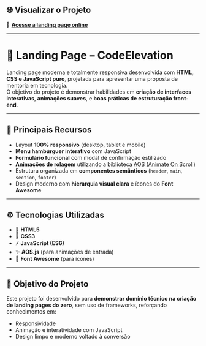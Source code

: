 ## 🌐 Visualizar o Projeto

🔗 [**Acesse a landing page online**](https://devlucas00.github.io/CodeElevation/) 

---

# 🚀 Landing Page – CodeElevation

Landing page moderna e totalmente responsiva desenvolvida com **HTML, CSS e JavaScript puro**, projetada para apresentar uma proposta de mentoria em tecnologia.  
O objetivo do projeto é demonstrar habilidades em **criação de interfaces interativas**, **animações suaves**, e **boas práticas de estruturação front-end**.

---

## 🧩 Principais Recursos

- Layout **100% responsivo** (desktop, tablet e mobile)  
- **Menu hambúrguer interativo** com JavaScript  
- **Formulário funcional** com modal de confirmação estilizado  
- **Animações de rolagem** utilizando a biblioteca [AOS (Animate On Scroll)](https://michalsnik.github.io/aos/)  
- Estrutura organizada em **componentes semânticos** (`header`, `main`, `section`, `footer`)  
- Design moderno com **hierarquia visual clara** e ícones do **Font Awesome**

---

## ⚙️ Tecnologias Utilizadas

- 🧱 **HTML5**  
- 🎨 **CSS3**  
- ⚡ **JavaScript (ES6)**  
- ✨ **AOS.js** (para animações de entrada)  
- 🔗 **Font Awesome** (para ícones)

---

## 🎯 Objetivo do Projeto

Este projeto foi desenvolvido para **demonstrar domínio técnico na criação de landing pages do zero**, sem uso de frameworks, reforçando conhecimentos em:

- Responsividade  
- Animação e interatividade com JavaScript  
- Design limpo e moderno voltado à conversão 